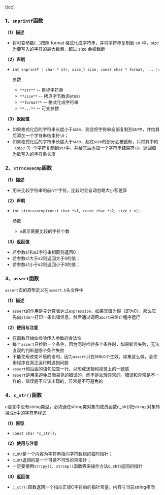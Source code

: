 [toc]

### 1、`snprintf`函数

**（1）描述**

- 将可变参数(...)按照 format 格式化成字符串，并将字符串复制到 str 中，size 为要写入的字符的最大数目，超过 size 会被截断

**（2）声明**

- `int snprintf ( char * str, size_t size, const char * format, ... );`

  参数

  - `**str**` -- 目标字符串
  - `**size**` -- 拷贝字节数(Bytes)
  - `**format**` -- 格式化成字符串
  - `**...**` -- 可变参数

**（3）返回值**

- 如果格式化后的字符串长度小于size，则会把字符串全部复制到str中，并给其后添加一个字符串结束符`\0`；
- 如果格式化后的字符串长度大于size，超过size的部分会被截断，只将其中的（size-1）个字符复制到`str`中，并给其后添加一个字符串结束符`\0`，返回值为欲写入的字符串长度

### 2、`strncasecmp`函数

**（1）描述**

- 用来比较字符串的前n个字符，比较时会自动忽略大小写差异

**（2）声明**

- `int strncasecmp(const char *s1, const char *s2, size_t n);`

  参数

  - `n`表示需要比较的字符个数

**（3）返回值**

- 若参数s1和s2字符串相同则返回0；
- 若参数s1大于s2则返回大于0的值；
- 若参数s1小于s2则返回小于0的值；

### 3、`assert`函数

`assert`宏的原型定义在`assert.h`头文件中

**（1）描述**

- `assert`的作用是先计算表达式`expression`，如果其值为假（即为0），那么它先向`stderr`打印一条出错信息，然后通过调用`abort`来终止程序运行

**（2）使用与注意**

- 在函数开始处检验传入参数的合法性
- 每个`assert`只检验一个条件，因为同时检验多个条件时，如果断言失败，无法直观的判断是哪个条件失败
- 不能使用改变环境的语句，因为`assert`只在`DEBUG`个生效，如果这么做，会使用程序在真正运行时遇到问题
- `assert`和后面的语句应空一行，以形成逻辑和视觉上的一致感
- `assert`是用来避免显而易见的错误的，而不是处理异常的。错误和异常是不一样的，错误是不应该出现的，异常是不可避免的

### 4、`c_str()`函数

c语言中没有string类型，必须通过string类对象的成员函数c_str()把string 对象转换成c中的字符串样式

**（1）原型**

- `const char *c_str();`

**（2）使用与注意**

- c_str是一个内容为字符串指向字符数组的临时指针； 
- c_str返回的是一个可读不可改的常指针；
- 一定要使用`strcpy()`、`strcmp()`函数等来操作方法c_str()返回的指针 

**（3）返回值**

- `c_str()`函数返回一个指向正规C字符串的指针常量，内容与当前string相同

